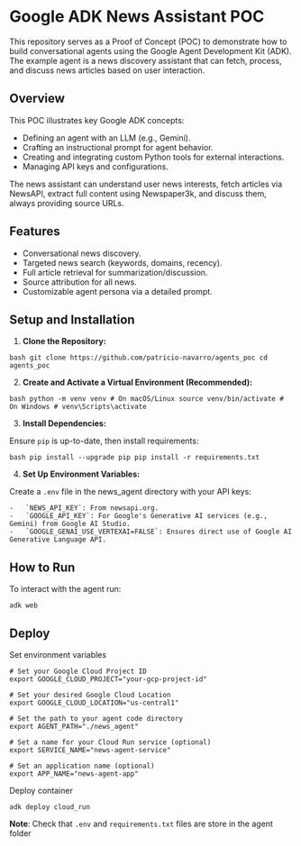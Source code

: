 # Google ADK News Assistant POC

This repository serves as a Proof of Concept (POC) to demonstrate how to build conversational agents using the Google
Agent Development Kit (ADK). The example agent is a news discovery assistant that can fetch, process, and discuss news
articles based on user interaction.

## Overview

This POC illustrates key Google ADK concepts:

- Defining an agent with an LLM (e.g., Gemini).
- Crafting an instructional prompt for agent behavior.
- Creating and integrating custom Python tools for external interactions.
- Managing API keys and configurations.

The news assistant can understand user news interests, fetch articles via NewsAPI, extract full content using
Newspaper3k, and discuss them, always providing source URLs.

## Features

- Conversational news discovery.
- Targeted news search (keywords, domains, recency).
- Full article retrieval for summarization/discussion.
- Source attribution for all news.
- Customizable agent persona via a detailed prompt.

## Setup and Installation

1. **Clone the Repository:**

```shell
bash git clone https://github.com/patricio-navarro/agents_poc cd agents_poc 
```

2. **Create and Activate a Virtual Environment (Recommended):**

```shell
bash python -m venv venv # On macOS/Linux source venv/bin/activate # On Windows # venv\Scripts\activate
```

3. **Install Dependencies:**

Ensure `pip` is up-to-date, then install requirements:

```shell
bash pip install --upgrade pip pip install -r requirements.txt
```

4. **Set Up Environment Variables:**

Create a `.env` file in the news_agent directory with your API keys:

    -   `NEWS_API_KEY`: From newsapi.org.
    -   `GOOGLE_API_KEY`: For Google's Generative AI services (e.g., Gemini) from Google AI Studio.
    -   `GOOGLE_GENAI_USE_VERTEXAI=FALSE`: Ensures direct use of Google AI Generative Language API.

## How to Run
To interact with the agent run:
```shell
adk web
```
## Deploy
Set environment variables
```
# Set your Google Cloud Project ID
export GOOGLE_CLOUD_PROJECT="your-gcp-project-id"

# Set your desired Google Cloud Location
export GOOGLE_CLOUD_LOCATION="us-central1" 

# Set the path to your agent code directory
export AGENT_PATH="./news_agent" 

# Set a name for your Cloud Run service (optional)
export SERVICE_NAME="news-agent-service"

# Set an application name (optional)
export APP_NAME="news-agent-app"
```
Deploy container
```shell
adk deploy cloud_run
```

**Note**: Check that `.env` and `requirements.txt` files are store in the agent folder